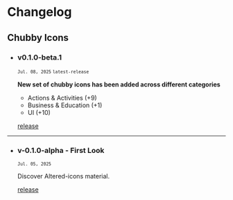 # Changelog

## Chubby Icons
- ### v0.1.0-beta.1
	<sub>`Jul. 08, 2025` `latest-release`</sub>
	
	**New set of chubby icons has been added across different categories**
	- Actions & Activities (+9)
	- Business & Education (+1)
	- UI (+10)
	
	[release](https://github.com/dot-alter/Altered-Icons-Pack/releases/tag/chubby-v0.1.0-beta.1)


---

- ### v-0.1.0-alpha - First Look
	<sub>`Jul. 05, 2025`</sub>
	
	Discover Altered-icons material.
	
	[release](https://github.com/dot-alter/Altered-Icons-Pack/releases/tag/v-a.0.0)